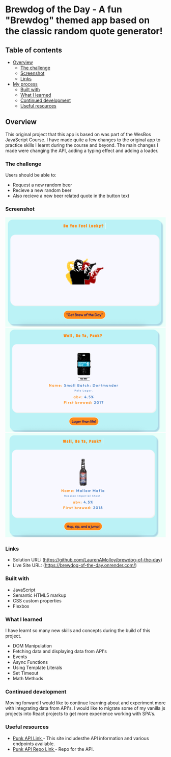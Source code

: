 # Brewdog of the Day - A fun "Brewdog" themed app based on the classic random quote generator!

## Table of contents

- [Overview](#overview)
  - [The challenge](#the-challenge)
  - [Screenshot](#screenshot)
  - [Links](#links)
- [My process](#my-process)
  - [Built with](#built-with)
  - [What I learned](#what-i-learned)
  - [Continued development](#continued-development)
  - [Useful resources](#useful-resources)

## Overview

This original project that this app is based on was part of the WesBos JavaScript Course. I have made quite a few changes to the original app to practice skills I learnt during the course and beyond. The main changes I made were changing the API, adding a typing effect and adding a loader.
### The challenge

Users should be able to:

- Request a new random beer
- Recieve a new random beer
- Also recieve a new beer related quote in the button text

### Screenshot

![](brew-dog1.png)
![](brew-dog2.png)
![](brew-dog3.png)

### Links

- Solution URL: (https://github.com/LaurenAMolloy/brewdog-of-the-day)
- Live Site URL: (https://brewdog-of-the-day.onrender.com/)

### Built with

- JavaScript
- Semantic HTML5 markup
- CSS custom properties
- Flexbox

### What I learned

I have learnt so many new skills and concepts during the build of this project. 
- DOM Manipulation
- Fetching data and displaying data from API's
- Events
- Async Functions
- Using Template Literals
- Set Timeout
- Math Methods


### Continued development

Moving forward I would like to continue learning about and experiment more with integrating data from API's. I would like to migrate some of my vanilla js projects into React projects to get more experience working with SPA's.

### Useful resources

- [Punk API Link ](https://www.freepublicapis.com/punkapi) - This site includesthe API information and various endpoints available.
- [Punk API Repo Link ](https://github.com/alxiw/punkapi?ref=freepublicapis.com) - Repo for the API.






